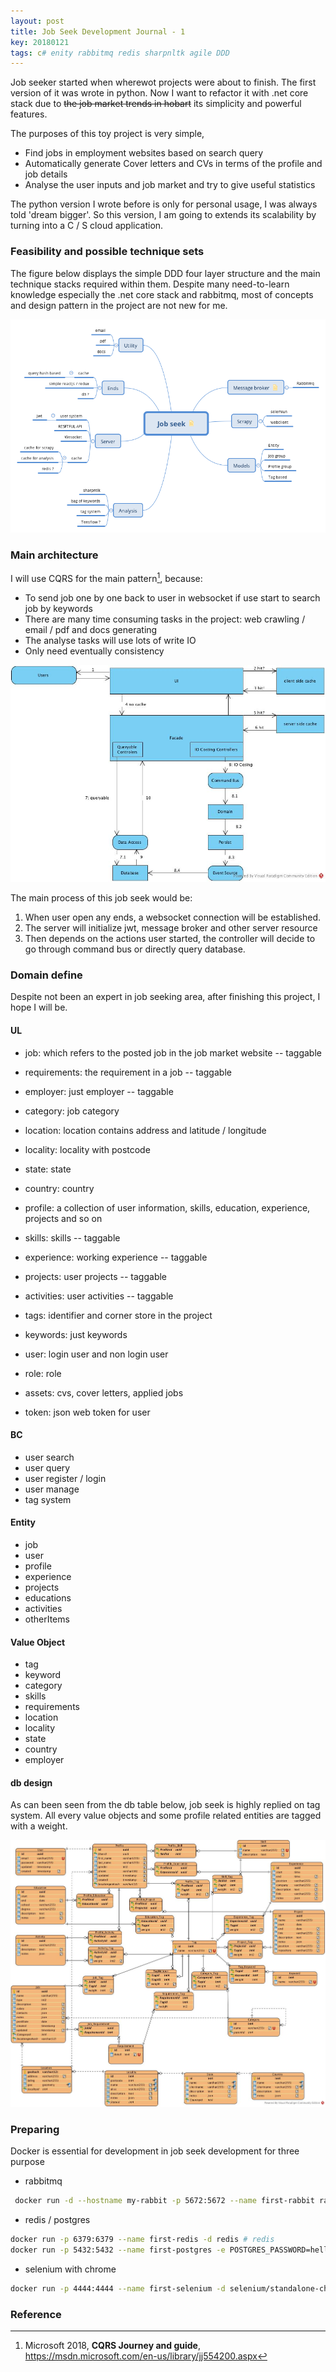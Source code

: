 ```yaml
---
layout: post
title: Job Seek Development Journal - 1
key: 20180121
tags: c# enity rabbitmq redis sharpnltk agile DDD
---
```


Job seeker started when wherewot projects were about to finish. The first version of it was wrote in python. Now I want to refactor it with .net core stack due to ~~the job market trends in hobart~~ its simplicity and powerful features.

The purposes of this toy project is very simple,

* Find jobs in employment websites based on search query
* Automatically generate Cover letters and CVs in terms of the profile and job details
* Analyse the user inputs and job market and try to give useful statistics


The python version I wrote before is only for personal usage, I was always told 'dream bigger'. So this version, I am going to extends its scalability by turning into a C / S cloud application.

### Feasibility and possible technique sets 

The figure below displays the simple DDD four layer structure and the main technique stacks required within them. Despite many need-to-learn knowledge especially the .net core stack and rabbitmq, most of concepts and design pattern in the project are not new for me.

![job seek main](/assets/img/jobseek/job-seek.png) 


### Main architecture

I will use CQRS for the main pattern[^1], because:

* To send job one by one back to user in websocket if use start to search job by keywords
* There are many time consuming tasks in the project: web crawling / email / pdf and docs generating
* The analyse tasks will use lots of write IO
* Only need eventually consistency


![CQRS](/assets/img/jobseek/CQRS.jpg)


The main process of this job seek would be:

1. When user open any ends, a websocket connection will be established.
2. The server will initialize jwt, message broker and other server resource
3. Then depends on the actions user started, the controller will decide to go through command bus or directly query database.

### Domain define

Despite not been an expert in job seeking area, after finishing this project, I hope I will be. 

#### UL 

* job: which refers to the posted job in the job market website -- taggable
* requirements: the requirement in a job -- taggable
* employer: just employer -- taggable
* category: job category


* location: location contains address and latitude / longitude
* locality: locality with postcode
* state: state
* country: country


* profile: a collection of user information, skills, education, experience, projects and so on
* skills: skills -- taggable
* experience: working experience -- taggable
* projects: user projects -- taggable
* activities: user activities -- taggable


* tags: identifier and corner store in the project
* keywords: just keywords

* user: login user and non login user
* role: role
* assets: cvs, cover letters, applied jobs
* token: json web token for user

#### BC

* user search
* user query
* user register / login
* user manage
* tag system


#### Entity

* job
* user
* profile
* experience
* projects
* educations
* activities
* otherItems

#### Value Object

* tag
* keyword
* category
* skills
* requirements
* location
* locality
* state
* country
* employer

#### db design

As can been seen from the db table below, job seek is highly replied on tag system. All every value objects and some profile related entities are tagged with a weight.

![db design](/assets/img/jobseek/db-design.jpg)

### Preparing

Docker is essential for development in job seek development for three purpose

* rabbitmq

```sh
 docker run -d --hostname my-rabbit -p 5672:5672 --name first-rabbit rabbitmq:3
 ```

* redis / postgres

```sh
docker run -p 6379:6379 --name first-redis -d redis # redis
docker run -p 5432:5432 --name first-postgres -e POSTGRES_PASSWORD=hellopassword -d postgres # posgresql

```
* selenium with chrome

```sh
docker run -p 4444:4444 --name first-selenium -d selenium/standalone-chrome
```





### Reference

[^1]: Microsoft 2018, **CQRS Journey and guide**, https://msdn.microsoft.com/en-us/library/jj554200.aspx

